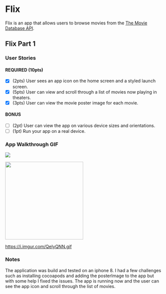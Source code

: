 # Flix

Flix is an app that allows users to browse movies from the [The Movie Database API](http://docs.themoviedb.apiary.io/#).

## Flix Part 1

### User Stories
#### REQUIRED (10pts)
- [x] (2pts) User sees an app icon on the home screen and a styled launch screen.
- [x] (5pts) User can view and scroll through a list of movies now playing in theaters.
- [x] (3pts) User can view the movie poster image for each movie.

#### BONUS
- [ ] (2pt) User can view the app on various device sizes and orientations.
- [ ] (1pt) Run your app on a real device.

### App Walkthrough GIF
![](https://i.imgur.com/QeIyQNN.gif)



<img src="(https://i.imgur.com/QeIyQNN.gif)" width=250><br>

https://i.imgur.com/QeIyQNN.gif
### Notes
The application was build and tested on an iphone 8. I had a few challenges such as installing cocoapods and adding the posterImage to the app but with some help I fixed the issues. The app is running now and the user can see the app icon and scroll through the list of movies.
